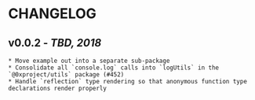 # CHANGELOG

## v0.0.2 - _TBD, 2018_

    * Move example out into a separate sub-package
    * Consolidate all `console.log` calls into `logUtils` in the `@0xproject/utils` package (#452)
    * Handle `reflection` type rendering so that anonymous function type declarations render properly
